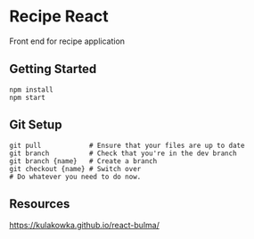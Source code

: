 # Recipe React

Front end for recipe application

## Getting Started

```
npm install
npm start
```

## Git Setup

```
git pull            # Ensure that your files are up to date
git branch          # Check that you're in the dev branch
git branch {name}   # Create a branch
git checkout {name} # Switch over
# Do whatever you need to do now. 
```

## Resources

https://kulakowka.github.io/react-bulma/
